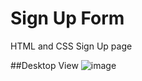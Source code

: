 # Sign Up Form

HTML and CSS Sign Up page 

##Desktop View
![image](https://user-images.githubusercontent.com/63256286/112559395-b62b0d00-8daf-11eb-9503-b19214c965ad.png)

